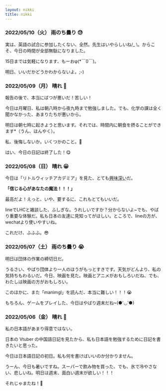 ```yaml
---
layout: nikki
title: nikki
---
```


### 2022/05/10（火）	雨のち曇り	😓

実は、英語の試合に参加したくない、全然。先生はいやらしいね/_ \。からこそ、今日の時間が全部無駄になりました。

15日までは気軽になります、もーおφ(*￣0￣)。

明日、いいだかどうかわからないよ。;-)



### 2022/05/09（月）	晴れ	🥲

報告の後で、本当にばつが悪いだ！苦しい！

今日は月曜日、私は朝八時から夜九時まで勉強しました。でも、化学の課は全く聞かなかった、あまりたちが悪いから。

明日は朝七時に起きようと思います。それでは、時間内に朝食を摂ることができます*（うん、ほんやく）。

私、後悔しないか。いくつかのこと。🤔

はい、今日の日記は終了した！😋



### 2022/05/08（日）	晴れ	😀

今日は「リトルウィッチアカデミア」を見た、とても<abbr title="きょうみぶかい">興味深い</abbr>だ。

**「信じる心があなたの魔法！！！」**

最高だよ！えっと、いや、要するに、これもとてもいいだ。

lineでLHCと雑談した、ふしぎな。うれしいですか？分からないよ~でも、やばり重要な体験だ。私も日本の友達に見知ってがほしい。ところで、lineの方が、wechatより使いやすいね。

これだけ、ふふふ。😎



### 2022/05/07（土）	雨のち曇り	😭	

明日は団体の作業の締切日だ。

うるさい、やばり団体より一人のほうがもっとすきです。天気がどんより、私の気持ちもわるいだ。今日、映画を見た。映画とアニメがおもしろいだね、でも、わたしは映画の方がおもしろい。

このほかに、また「manimgl」を読んだ、本当に難しい！！！😭

もちろん、ゲームをプレイした、今日はやばり週末だね~(●'◡'●)



### 2022/05/06（金）	晴れ	🥰	

私の日本語があまり得意ではない。

日本の Vtuber の中国語日記を見たから、私も日本語を勉強するために日記を書きたいと思った。

今日は日本語日記の初日。私も何を書けばいいのか分かりません。

うーん、今日も暑いですね。スーパーで飲み物を買った、でも、氷で冷やさない、悲しいね。明日は週末、面白い週末が欲しい！！！

それじゃまたね！🥰





